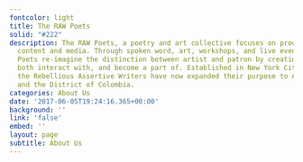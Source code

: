 ```yaml
---
fontcolor: light
title: The RAW Poets
solid: "#222"
description: The RAW Poets, a poetry and art collective focuses on producing original
  content and media. Through spoken word, art, workshops, and live events, The RAW
  Poets re-imagine the distinction between artist and patron by creating art you can
  both interact with, and become a part of. Established in New York City in 2010,
  the Rebellious Assertive Writers have now expanded their purpose to Atlanta, Chicago,
  and the District of Colombia.
categories: About Us
date: '2017-06-05T19:24:16.365+00:00'
background: ''
link: 'false'
embed: ''
layout: page
subtitle: About Us
---
```

